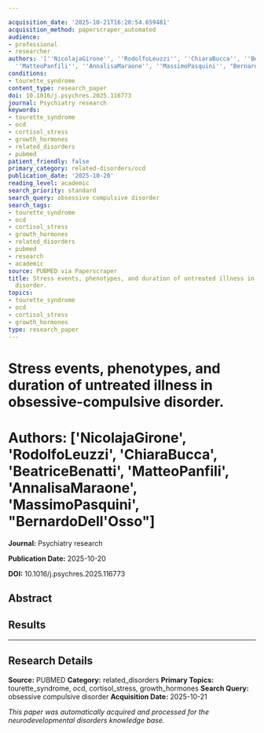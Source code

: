 ```yaml
---

acquisition_date: '2025-10-21T16:20:54.659481'
acquisition_method: paperscraper_automated
audience:
- professional
- researcher
authors: '[''NicolajaGirone'', ''RodolfoLeuzzi'', ''ChiaraBucca'', ''BeatriceBenatti'',
  ''MatteoPanfili'', ''AnnalisaMaraone'', ''MassimoPasquini'', "BernardoDell''Osso"]'
conditions:
- tourette_syndrome
content_type: research_paper
doi: 10.1016/j.psychres.2025.116773
journal: Psychiatry research
keywords:
- tourette_syndrome
- ocd
- cortisol_stress
- growth_hormones
- related_disorders
- pubmed
patient_friendly: false
primary_category: related-disorders/ocd
publication_date: '2025-10-20'
reading_level: academic
search_priority: standard
search_query: obsessive compulsive disorder
search_tags:
- tourette_syndrome
- ocd
- cortisol_stress
- growth_hormones
- related_disorders
- pubmed
- research
- academic
source: PUBMED via Paperscraper
title: Stress events, phenotypes, and duration of untreated illness in obsessive-compulsive
  disorder.
topics:
- tourette_syndrome
- ocd
- cortisol_stress
- growth_hormones
type: research_paper
---
```




# Stress events, phenotypes, and duration of untreated illness in obsessive-compulsive disorder.

# **Authors:** ['NicolajaGirone', 'RodolfoLeuzzi', 'ChiaraBucca', 'BeatriceBenatti', 'MatteoPanfili', 'AnnalisaMaraone', 'MassimoPasquini', "BernardoDell'Osso"]

**Journal:** Psychiatry research

**Publication Date:** 2025-10-20

**DOI:** 10.1016/j.psychres.2025.116773

## Abstract

## Results

---

## Research Details

**Source:** PUBMED
**Category:** related_disorders
**Primary Topics:** tourette_syndrome, ocd, cortisol_stress, growth_hormones
**Search Query:** obsessive compulsive disorder
**Acquisition Date:** 2025-10-21

*This paper was automatically acquired and processed for the neurodevelopmental disorders knowledge base.*
